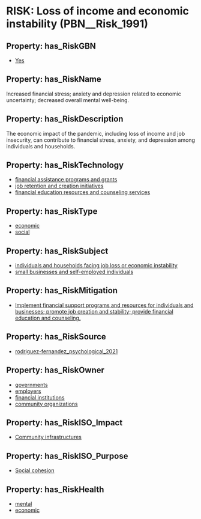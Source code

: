 # RISK: __Loss of income and economic instability__ (PBN__Risk_1991)

## Property: has_RiskGBN

* [Yes](PBN__RiskGBN_1)

## Property: has_RiskName

Increased financial stress; anxiety and depression related to economic uncertainty; decreased overall mental well-being.

## Property: has_RiskDescription

The economic impact of the pandemic, including loss of income and job insecurity, can contribute to financial stress, anxiety, and depression among individuals and households.

## Property: has_RiskTechnology

* [financial assistance programs and grants](PBN__Technology_1440)
* [job retention and creation initiatives](PBN__Technology_1441)
* [financial education resources and counseling services](PBN__Technology_1442)

## Property: has_RiskType

* [economic](PBN__RiskType_3)
* [social](PBN__RiskType_2)

## Property: has_RiskSubject

* [individuals and households facing job loss or economic instability](PBN__Stakeholder_1341)
* [small businesses and self-employed individuals](PBN__Stakeholder_1342)

## Property: has_RiskMitigation

* [Implement financial support programs and resources for individuals and businesses; promote job creation and stability; provide financial education and counseling.](PBN__RiskMitigation_2606)

## Property: has_RiskSource

* [rodriguez-fernandez_psychological_2021](PBN__Article_126)

## Property: has_RiskOwner

* [governments](PBN__Stakeholder_47)
* [employers](PBN__Stakeholder_180)
* [financial institutions](PBN__Stakeholder_405)
* [community organizations](PBN__Stakeholder_150)

## Property: has_RiskISO_Impact

* [Community infrastructures](PBN__RiskISO_Purpose_9)

## Property: has_RiskISO_Purpose

* [Social cohesion](PBN__RiskISO_Impact_5)

## Property: has_RiskHealth

* [mental](PBN__RiskHealth_1)
* [economic](PBN__RiskHealth_3)

